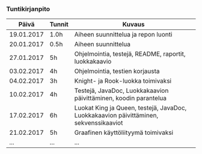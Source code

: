 ### Tuntikirjanpito
Päivä | Tunnit | Kuvaus
--------------- | ----- | ------
19.01.2017 | 1.0h | Aiheen suunnittelua ja repon luonti
20.01.2017 | 0.5h | Aiheen suunnittelua
27.01.2017 | 5h | Ohjelmointia, testejä, README, raportit, luokkakaavio
03.02.2017 | 4h | Ohjelmointia, testien korjausta
04.02.2017 | 3h | Knight- ja Rook-luokka toimivaksi
10.02.2017 | 4h | Testejä, JavaDoc, Luokkakaavion päivittäminen, koodin parantelua
17.02.2017 | 6h | Luokat King ja Queen, testejä, JavaDoc, Luokkakaavion päivittäminen, sekvenssikaaviot
21.02.2017 | 5h | Graafinen käyttöliityymä toimivaksi
... | ... | ...
